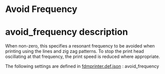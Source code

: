 # Avoid Frequency


# avoid_frequency description
When non-zero, this specifies a resonant frequency to be avoided when printing using the lines and zig zag patterns. To stop the print head oscillating at that frequency, the print speed is reduced where appropriate.

The following settings are defined in [fdmprinter.def.json](https://github.com/smartavionics/Cura/blob/mb-master/resources/definitions/fdmprinter.def.json) : avoid_frequency